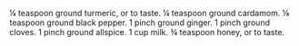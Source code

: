 ¼ teaspoon ground turmeric, or to taste.
¼ teaspoon ground cardamom.
⅛ teaspoon ground black pepper.
1 pinch ground ginger.
1 pinch ground cloves.
1 pinch ground allspice.
1 cup milk.
¾ teaspoon honey, or to taste.

